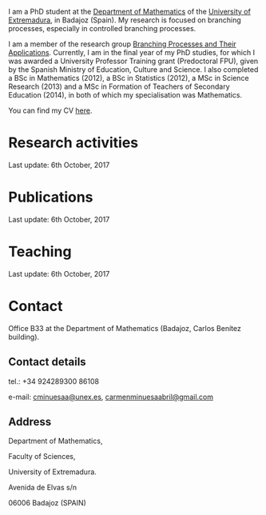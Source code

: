 
I am a PhD student at the [Department of Mathematics](http://matematicas.unex.es/) of the [University of Extremadura](https://www.unex.es/?set_language=en&cl=en), in Badajoz (Spain). My research is focused on branching processes, especially in controlled branching processes.

I am a member of the research group [Branching Processes and Their Applications](http://branching.unex.es/). Currently, I am in the final year of my PhD studies, for which I was awarded a University Professor Training grant (Predoctoral FPU), given by the Spanish Ministry of Education, Culture and Science. I also completed a BSc in Mathematics (2012), a BSc in Statistics (2012), a MSc in Science Research (2013) and a MSc in Formation of Teachers of Secondary Education (2014), in both of which my specialisation was Mathematics.

You can find my CV [here](http://matematicas.unex.es/~cminuesaa/Curriculum_vitae/). 

# Research activities
Last update: 6th October, 2017

# Publications
Last update: 6th October, 2017

# Teaching
Last update: 6th October, 2017

# Contact

Office B33 at the Department of Mathematics (Badajoz, Carlos Benítez building).

## Contact details
tel.: +34 924289300 86108 

e-mail: cminuesaa@unex.es, carmenminuesaabril@gmail.com

## Address
Department of Mathematics,

Faculty of Sciences,

University of Extremadura.

Avenida de Elvas s/n

06006 Badajoz (SPAIN)
